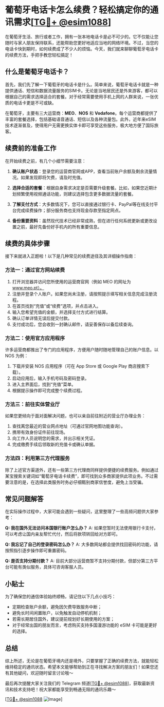 # 葡萄牙电话卡怎么续费？轻松搞定你的通讯需求[[TG💪+ @esim1088](https://t.me/s/esim1088)]

在葡萄牙生活、旅行或者工作，拥有一张本地电话卡是必不可少的。它不仅能让您随时与家人朋友保持联系，还能帮助您更好地适应当地的网络环境。不过，当您的电话卡快到期时，如何续费成了不少人的烦恼。今天，我们就来聊聊葡萄牙电话卡的续费方法，手把手教您轻松搞定！

## 什么是葡萄牙电话卡？

首先，我们先了解一下葡萄牙的电话卡是什么。简单来说，葡萄牙电话卡就是一种提供通话、短信和数据流量服务的SIM卡。无论是当地居民还是外来游客，都可以根据自己的需求选择适合的套餐。对于经常需要使用手机上网的人群来说，一张优质的电话卡更是不可或缺。

在葡萄牙，主要有三大运营商：**MEO**、**NOS** 和 **Vodafone**。每个运营商都提供了丰富的套餐选择，包括基础语音通话、短信以及各种流量包。此外，近年来eSIM技术逐渐普及，使得用户无需更换实体卡即可享受这些服务，极大地方便了国际旅客。

## 续费前的准备工作

在开始续费之前，有几个小细节需要注意：

1. **确认账户状态**：登录您的运营商官网或APP，查看当前账户余额及剩余流量情况。如果发现即将欠费，请及时充值。
   
2. **选择合适的套餐**：根据自身需求决定是否需要升级套餐。比如，如果您近期计划频繁使用视频通话功能，则建议选择包含更多数据流量的套餐。

3. **了解支付方式**：大多数情况下，您可以直接通过银行卡、PayPal等在线支付平台完成续费操作；部分服务商也支持现金存款至指定网点。

4. **备份重要资料**：虽然现代技术已经非常成熟，但在进行任何系统更新或更改设置之前，最好先备份好手机内的所有重要信息。

## 续费的具体步骤

接下来就进入正题啦！以下是几种常见的续费途径及其详细操作指南：

### 方法一：通过官方网站续费

1. 打开浏览器并访问您所使用的运营商官网（例如 MEO 的网址为 www.meo.pt）。
2. 注册并登录个人账户。如果您尚未注册，请按照提示填写相关信息完成注册流程。
3. 在首页找到“充值”或“续费”选项，并点击进入。
4. 输入您希望充值的金额，并选择支付方式进行结算。
5. 确认订单详情无误后提交付款。
6. 支付成功后，您会收到一封确认邮件，请妥善保存以备后续查询。

### 方法二：使用官方应用程序

许多运营商都推出了专门的应用程序，方便用户随时随地管理自己的账户信息。以 NOS 为例：

1. 下载并安装 NOS 应用程序（可在 App Store 或 Google Play 商店搜索下载）。
2. 启动应用后，输入手机号码及密码登录。
3. 进入主界面后，找到“充值”菜单。
4. 根据提示操作即可完成整个续费过程。

### 方法三：前往实体营业厅

如果您更倾向于面对面解决问题，也可以亲自前往附近的营业厅办理业务：

1. 查找离您最近的营业网点地址（可通过官网地图功能查询）。
2. 携带有效身份证件前往现场。
3. 向工作人员说明您的需求，并出示相关凭证。
4. 完成缴费手续后领取新的充值卡或确认单据。

### 方法四：利用第三方代理服务

除了上述官方渠道外，还有一些第三方代理商同样提供便捷的续费服务。例如通过某宝搜索关键词如“葡萄牙电话卡续费”，即可找到众多商家提供此项业务。不过需要注意的是，在选择此类服务时务必仔细甄别商家信誉度，避免上当受骗。

## 常见问题解答

在实际操作过程中，大家可能会遇到一些疑问，这里整理了一些高频问题供大家参考：

**Q: 我在国外无法访问本国银行账户怎么办？**
A: 如果您暂时无法使用银行卡支付，可以考虑让国内亲友帮忙代付，然后将款项转回给对方即可。

**Q: 我忘记了自己的登录密码怎么办？**
A: 大多数网站都会提供找回密码的功能，请按照指引逐步操作即可重置密码。

**Q: 是否支持分期付款？**
A: 目前大部分运营商暂不支持分期付款，但部分第三方平台可能有类似服务，具体可咨询客服人员。

## 小贴士

为了确保您的通信体验始终顺畅，请记住以下几点小技巧：

- 定期检查账户余额，避免因欠费导致服务中断；
- 避免长时间闲置账户，以免触发自动停机机制；
- 若需长期居住国外，建议提前规划好长期使用的方案；
- 对于经常出国的朋友而言，考虑购买支持多国漫游功能的 eSIM 卡可能是更好的选择。

## 总结

综上所述，无论是在葡萄牙境内还是境外，只要掌握了正确的续费方法，就能轻松维持稳定的通讯状态。希望本文能够帮助到正在寻找解决方案的朋友们！如果您还有其他疑问，欢迎随时留言讨论哦～

最后再次提醒大家关注我们的 Telegram 频道[[TG💪+ @esim1088](https://t.me/s/esim1088)]，获取最新资讯和技术支持吧！祝大家都能享受到畅通无阻的通讯乐趣～  

[[TG💪+ @esim1088](https://t.me/s/esim1088) ![Image](https://i.postimg.cc/4NQfJmqS/Snipaste-2025-05-13-00-14-12.png)]